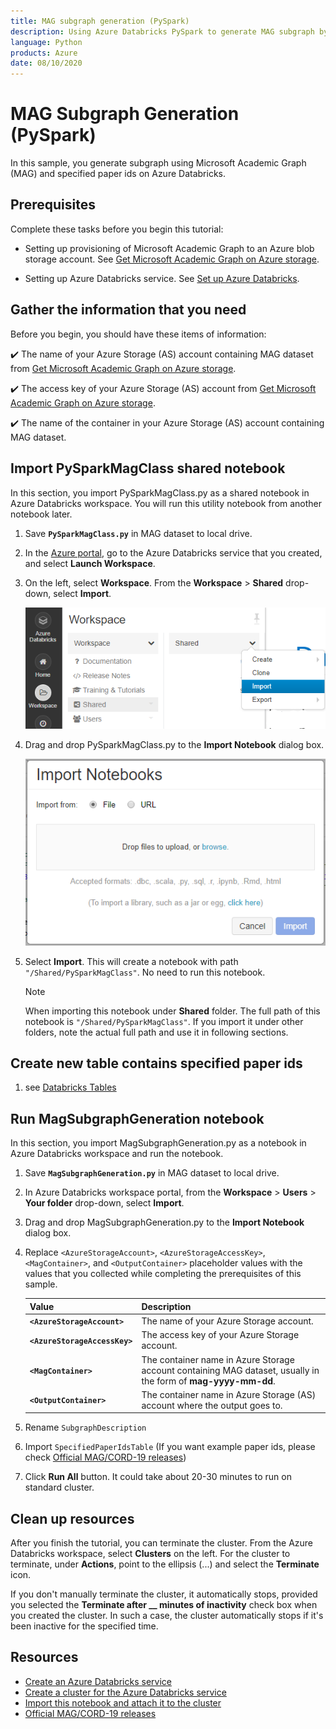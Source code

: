 ```yaml
---
title: MAG subgraph generation (PySpark)
description: Using Azure Databricks PySpark to generate MAG subgraph by full MAG data
language: Python
products: Azure
date: 08/10/2020
---
```

# MAG Subgraph Generation (PySpark)

In this sample, you generate subgraph using Microsoft Academic Graph (MAG) and specified paper ids on Azure Databricks.

## Prerequisites

Complete these tasks before you begin this tutorial:

* Setting up provisioning of Microsoft Academic Graph to an Azure blob storage account. See [Get Microsoft Academic Graph on Azure storage](https://docs.microsoft.com/academic-services/graph/get-started-setup-provisioning).

* Setting up Azure Databricks service. See [Set up Azure Databricks](https://docs.microsoft.com/academic-services/graph/get-started-setup-databricks).

## Gather the information that you need

   Before you begin, you should have these items of information:

   :heavy_check_mark:  The name of your Azure Storage (AS) account containing MAG dataset from [Get Microsoft Academic Graph on Azure storage](https://docs.microsoft.com/academic-services/graph/get-started-setup-provisioning.md#note-azure-storage-account-name-and-primary-key).

   :heavy_check_mark:  The access key of your Azure Storage (AS) account from [Get Microsoft Academic Graph on Azure storage](https://docs.microsoft.com/academic-services/graph/get-started-setup-provisioning.md#note-azure-storage-account-name-and-primary-key).

   :heavy_check_mark:  The name of the container in your Azure Storage (AS) account containing MAG dataset.

## Import PySparkMagClass shared notebook

In this section, you import PySparkMagClass.py as a shared notebook in Azure Databricks workspace. You will run this utility notebook from another notebook later.

1. Save **`PySparkMagClass.py`** in MAG dataset to local drive.

1. In the [Azure portal](https://portal.azure.com), go to the Azure Databricks service that you created, and select **Launch Workspace**.

1. On the left, select **Workspace**. From the **Workspace** > **Shared** drop-down, select **Import**.

    ![Import a notebook in Databricks](image/import-shared-notebook.png "import notebook in Databricks")
    
1. Drag and drop PySparkMagClass.py to the **Import Notebook** dialog box.

    ![Provide details for a notebook in Databricks](image/import-notebook-dialog.png "Provide details for a notebook in Databricks")

1. Select **Import**. This will create a notebook with path `"/Shared/PySparkMagClass"`. No need to run this notebook.

   > [!NOTE]
   > When importing this notebook under **Shared** folder. The full path of this notebook is `"/Shared/PySparkMagClass"`. If you import it under other folders, note the actual full path and use it in following sections.

## Create new table contains specified paper ids
1. see [Databricks Tables](https://docs.databricks.com/data/tables.html)

## Run MagSubgraphGeneration notebook

In this section, you import MagSubgraphGeneration.py as a notebook in Azure Databricks workspace and run the notebook.

1. Save **`MagSubgraphGeneration.py`** in MAG dataset to local drive.

1. In Azure Databricks workspace portal, from the **Workspace** > **Users** > **Your folder** drop-down, select **Import**.

1. Drag and drop MagSubgraphGeneration.py to the **Import Notebook** dialog box.

1. Replace `<AzureStorageAccount>`, `<AzureStorageAccessKey>`, `<MagContainer>`, and `<OutputContainer>` placeholder values with the values that you collected while completing the prerequisites of this sample.

   |Value  |Description  |
   |---------|---------|
   |**`<AzureStorageAccount>`** | The name of your Azure Storage account. |
   |**`<AzureStorageAccessKey>`** | The access key of your Azure Storage account. |
   |**`<MagContainer>`** | The container name in Azure Storage account containing MAG dataset, usually in the form of **mag-yyyy-mm-dd**. |
   |**`<OutputContainer>`** | The container name in Azure Storage (AS) account where the output goes to. |

1. Rename `SubgraphDescription` 

1. Import `SpecifiedPaperIdsTable` (If you want example paper ids, please check [Official MAG/CORD-19 releases](https://github.com/microsoft/mag-covid19-research-examples/blob/master/src/data/releases.md))

1. Click **Run All** button. It could take about 20-30 minutes to run on standard cluster. 


## Clean up resources

After you finish the tutorial, you can terminate the cluster. From the Azure Databricks workspace, select **Clusters** on the left. For the cluster to terminate, under **Actions**, point to the ellipsis (...) and select the **Terminate** icon.

If you don't manually terminate the cluster, it automatically stops, provided you selected the **Terminate after \_\_ minutes of inactivity** check box when you created the cluster. In such a case, the cluster automatically stops if it's been inactive for the specified time.

## Resources
* [Create an Azure Databricks service](https://azure.microsoft.com/services/databricks/)
* [Create a cluster for the Azure Databricks service](https://docs.azuredatabricks.net/user-guide/clusters/create.html)
* [Import this notebook and attach it to the cluster](https://docs.databricks.com/user-guide/notebooks/notebook-manage.html#import-a-notebook)
* [Official MAG/CORD-19 releases](https://github.com/microsoft/mag-covid19-research-examples/blob/master/src/data/releases.md)